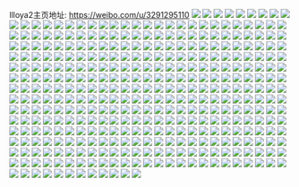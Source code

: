 llloya2主页地址: https://weibo.com/u/3291295110 
![](https://wx4.sinaimg.cn/mw2000/c42d2d86gy1h8bv7e5js0j222b2r37wi.jpg) 
![](https://wx4.sinaimg.cn/mw2000/c42d2d86gy1h8bv6wpg17j225p2vmnpd.jpg) 
![](https://wx4.sinaimg.cn/mw2000/c42d2d86gy1h8bv6uxpbnj22c0340kjm.jpg) 
![](https://wx4.sinaimg.cn/mw2000/c42d2d86gy1h8bv6zxpldj22c0341b2a.jpg) 
![](https://wx4.sinaimg.cn/mw2000/c42d2d86gy1h8bv7cxgvdj22182pp4qq.jpg) 
![](https://wx4.sinaimg.cn/mw2000/c42d2d86gy1h7q0u14mbyj227g2xyqv6.jpg) 
![](https://wx4.sinaimg.cn/mw2000/c42d2d86gy1h7hvtdynfbj22i21vkx6p.jpg) 
![](https://wx4.sinaimg.cn/mw2000/c42d2d86gy1h7hvt9jj71j22e31ske81.jpg) 
![](https://wx4.sinaimg.cn/mw2000/c42d2d86gy1h7hvthdcpzj22i31vkqv5.jpg) 
![](https://wx4.sinaimg.cn/mw2000/c42d2d86gy1h7hvtmvdf6j226y1n8npd.jpg) 
![](https://wx4.sinaimg.cn/mw2000/c42d2d86gy1h7hvtjzgivj21rt27re81.jpg) 
![](https://wx4.sinaimg.cn/mw2000/c42d2d86gy1h7hvt37nf7j22a01pib29.jpg) 
![](https://wx4.sinaimg.cn/mw2000/c42d2d86gy1h5vxroou7oj213k1gtq6f.jpg) 
![](https://wx4.sinaimg.cn/mw2000/c42d2d86gy1h5twrhl2b5j21nc274k33.jpg) 
![](https://wx4.sinaimg.cn/mw2000/c42d2d86gy1h5twrfu8ukj22142pju0x.jpg) 
![](https://wx4.sinaimg.cn/mw2000/c42d2d86gy1h5twu6ejo9j22802ypqv6.jpg) 
![](https://wx4.sinaimg.cn/mw2000/c42d2d86gy1h5twqs2dthj21ck1sse1u.jpg) 
![](https://wx4.sinaimg.cn/mw2000/c42d2d86gy1h5h1xobyr6j22121iskjl.jpg) 
![](https://wx4.sinaimg.cn/mw2000/c42d2d86gy1h5h1rp4cmwj22c033ye83.jpg) 
![](https://wx4.sinaimg.cn/mw2000/c42d2d86gy1h5h1ss8gsbj22741nchdt.jpg) 
![](https://wx4.sinaimg.cn/mw2000/c42d2d86gy1h5h1ofauxtj21yr1h37wh.jpg) 
![](https://wx4.sinaimg.cn/mw2000/c42d2d86gy1h5h1rtfmqfj21ji221npd.jpg) 
![](https://wx4.sinaimg.cn/mw2000/c42d2d86gy1h5h1o7ucgwj21u81dmkex.jpg) 
![](https://wx4.sinaimg.cn/mw2000/c42d2d86gy1h5h1xjquqij21zf1hje81.jpg) 
![](https://wx4.sinaimg.cn/mw2000/c42d2d86gy1h5h1xk9fscj21400u1q8i.jpg) 
![](https://wx4.sinaimg.cn/mw2000/c42d2d86gy1h5h1xfftmrj21nc274qv5.jpg) 
![](https://wx4.sinaimg.cn/mw2000/c42d2d86gy1h5h1ocz1u0j22741ncu0x.jpg) 
![](https://wx4.sinaimg.cn/mw2000/c42d2d86gy1h5h1rd9gupj22741nchdt.jpg) 
![](https://wx4.sinaimg.cn/mw2000/c42d2d86gy1h5h1rmnhvgj21hk28f1kx.jpg) 
![](https://wx4.sinaimg.cn/mw2000/c42d2d86gy1h53cy6et4bj20n01dskiw.jpg) 
![](https://wx4.sinaimg.cn/mw2000/c42d2d86gy1h3syipra4qj21r32c51ky.jpg) 
![](https://wx4.sinaimg.cn/mw2000/c42d2d86gy1h3qogyxfe5j220r2p1hdu.jpg) 
![](https://wx4.sinaimg.cn/mw2000/c42d2d86gy1h3qoghwk33j21d51tikjd.jpg) 
![](https://wx4.sinaimg.cn/mw2000/c42d2d86gy1h3qoigebrcj21uv2h54qr.jpg) 
![](https://wx4.sinaimg.cn/mw2000/c42d2d86gy1h3qogjzhudj215f1jbqr5.jpg) 
![](https://wx4.sinaimg.cn/mw2000/c42d2d86gy1h3qogn0ve7j21sz2enhdu.jpg) 
![](https://wx4.sinaimg.cn/mw2000/c42d2d86gy1h3qojuu19tj21vs2ifkjn.jpg) 
![](https://wx4.sinaimg.cn/mw2000/c42d2d86gy1h2yjlbczw5j21m325hb2a.jpg) 
![](https://wx4.sinaimg.cn/mw2000/c42d2d86gy1h2yjl1ktqsj21qa2b27wi.jpg) 
![](https://wx4.sinaimg.cn/mw2000/c42d2d86gy1h2yjlm3w6kj21t72ezkjm.jpg) 
![](https://wx4.sinaimg.cn/mw2000/c42d2d86gy1h2yjloyaegj21u62g8e82.jpg) 
![](https://wx4.sinaimg.cn/mw2000/c42d2d86gy1h2wan7892gj21sc2dsqv5.jpg) 
![](https://wx4.sinaimg.cn/mw2000/c42d2d86gy1h2wan5g0bxj21sc2dsqv5.jpg) 
![](https://wx4.sinaimg.cn/mw2000/c42d2d86gy1h2p1wwi5zhj223b2sfqv5.jpg) 
![](https://wx4.sinaimg.cn/mw2000/c42d2d86gy1h2p1wy5usnj225l2vfnpd.jpg) 
![](https://wx4.sinaimg.cn/mw2000/c42d2d86gy1h2p1w71bssj22232qsu0x.jpg) 
![](https://wx4.sinaimg.cn/mw2000/c42d2d86gy1h2p1w8ou81j223d2six6p.jpg) 
![](https://wx4.sinaimg.cn/mw2000/c42d2d86gy1h2p1wv5b80j22c0340e83.jpg) 
![](https://wx4.sinaimg.cn/mw2000/c42d2d86gy1h2p1w3nyfqj224h2u0qv5.jpg) 
![](https://wx4.sinaimg.cn/mw2000/c42d2d86gy1h2h59dh7xjj226e2wje82.jpg) 
![](https://wx4.sinaimg.cn/mw2000/c42d2d86gy1h2h59ep9qwj22c0341qv6.jpg) 
![](https://wx4.sinaimg.cn/mw2000/c42d2d86gy1h2h59gq51lj22c0340u0y.jpg) 
![](https://wx4.sinaimg.cn/mw2000/c42d2d86gy1h2h59ip2cqj22c0340npe.jpg) 
![](https://wx4.sinaimg.cn/mw2000/c42d2d86gy1h22hxp8x79j20n00uen9m.jpg) 
![](https://wx4.sinaimg.cn/mw2000/c42d2d86gy1h22hxo48rlj20n00ui0uw.jpg) 
![](https://wx4.sinaimg.cn/mw2000/c42d2d86gy1h1cr5vxjzbj21zi2o5npe.jpg) 
![](https://wx4.sinaimg.cn/mw2000/c42d2d86gy1h1cr5y8dxaj21ov2951ky.jpg) 
![](https://wx4.sinaimg.cn/mw2000/c42d2d86gy1h1cr5x93e9j227o2ybqv6.jpg) 
![](https://wx4.sinaimg.cn/mw2000/c42d2d86gy1h1cr6179pqj227e2xvnpe.jpg) 
![](https://wx4.sinaimg.cn/mw2000/c42d2d86gy1h1cr5uvtb8j21xe2kkqv6.jpg) 
![](https://wx4.sinaimg.cn/mw2000/c42d2d86gy1h1cr5zazfdj21wl2jgx6p.jpg) 
![](https://wx4.sinaimg.cn/mw2000/c42d2d86gy1h0grzed2a0j21ds0n0nbt.jpg) 
![](https://wx4.sinaimg.cn/mw2000/c42d2d86gy1h0grzf6vcnj21ds0n0dsm.jpg) 
![](https://wx4.sinaimg.cn/mw2000/c42d2d86gy1h08o78u1whj21sc2dsb2a.jpg) 
![](https://wx4.sinaimg.cn/mw2000/c42d2d86gy1h08o5hcw7zj21kn23j4qp.jpg) 
![](https://wx4.sinaimg.cn/mw2000/c42d2d86gy1gzusy2i48aj21st2ef4qq.jpg) 
![](https://wx4.sinaimg.cn/mw2000/c42d2d86gy1gzusy0rl0gj22c03404qq.jpg) 
![](https://wx4.sinaimg.cn/mw2000/c42d2d86gy1gzusy3qi17j22782xnx6q.jpg) 
![](https://wx4.sinaimg.cn/mw2000/c42d2d86gy1gzusxm4ftgj22c0340x6p.jpg) 
![](https://wx4.sinaimg.cn/mw2000/c42d2d86gy1gzusxog46ij22c0340u0x.jpg) 
![](https://wx4.sinaimg.cn/mw2000/c42d2d86gy1gzusxnbqy2j22c0340kjm.jpg) 
![](https://wx4.sinaimg.cn/mw2000/c42d2d86gy1gzusy5rbpmj224t2uf4qr.jpg) 
![](https://wx4.sinaimg.cn/mw2000/c42d2d86gy1gz2v9yx3ytj22c03401ky.jpg) 
![](https://wx4.sinaimg.cn/mw2000/c42d2d86gy1gz2v956tcjj22c03401kx.jpg) 
![](https://wx4.sinaimg.cn/mw2000/c42d2d86gy1gyyzrfwgxlj22c0340x6s.jpg) 
![](https://wx4.sinaimg.cn/mw2000/c42d2d86gy1gy7qvu5nghj22953077wj.jpg) 
![](https://wx4.sinaimg.cn/mw2000/c42d2d86gy1gy7qvqcbpkj220s2p1hdt.jpg) 
![](https://wx4.sinaimg.cn/mw2000/c42d2d86gy1gy7qvjk9gkj22c03407wh.jpg) 
![](https://wx4.sinaimg.cn/mw2000/c42d2d86gy1gy7qvp3377j21nq27mkjl.jpg) 
![](https://wx4.sinaimg.cn/mw2000/c42d2d86gy1gy6n1ja0xbj224s24s4qp.jpg) 
![](https://wx4.sinaimg.cn/mw2000/c42d2d86gy1gy6n1kfir7j22592597wh.jpg) 
![](https://wx4.sinaimg.cn/mw2000/c42d2d86gy1gwoa9r9143j23402c0u0x.jpg) 
![](https://wx4.sinaimg.cn/mw2000/c42d2d86gy1gwoa9ur90zj23402c0u0x.jpg) 
![](https://wx4.sinaimg.cn/mw2000/c42d2d86gy1gwoa9wxav8j23402c0x6p.jpg) 
![](https://wx4.sinaimg.cn/mw2000/c42d2d86gy1gwoa9ylftnj23402c0u0x.jpg) 
![](https://wx4.sinaimg.cn/mw2000/c42d2d86gy1gwoaa07lknj22c0340x6p.jpg) 
![](https://wx4.sinaimg.cn/mw2000/c42d2d86gy1gwoa9pl8ivj23402c0qv5.jpg) 
![](https://wx4.sinaimg.cn/mw2000/003AJWd0gy1gvpbx799d4j62c0340b2a02.jpg) 
![](https://wx4.sinaimg.cn/mw2000/003AJWd0gy1gvpbx979ddj61sc2dshdt02.jpg) 
![](https://wx4.sinaimg.cn/mw2000/003AJWd0gy1gvpbxb99hrj62c0340npd02.jpg) 
![](https://wx4.sinaimg.cn/mw2000/003AJWd0gy1gveqoctglyj624b2tnhdt02.jpg) 
![](https://wx4.sinaimg.cn/mw2000/003AJWd0gy1gveqoe4zrej61i3204no802.jpg) 
![](https://wx4.sinaimg.cn/mw2000/003AJWd0gy1gveqoh86okj62392sce8102.jpg) 
![](https://wx4.sinaimg.cn/mw2000/003AJWd0gy1gveqol0h0sj629f30khdt02.jpg) 
![](https://wx4.sinaimg.cn/mw2000/003AJWd0gy1gveqojc3a4j62c0340u0x02.jpg) 
![](https://wx4.sinaimg.cn/mw2000/003AJWd0gy1gveqoos9e1j624s2udkjm02.jpg) 
![](https://wx4.sinaimg.cn/mw2000/003AJWd0gy1gveqpuuzoej63402c04qq02.jpg) 
![](https://wx4.sinaimg.cn/mw2000/003AJWd0gy1gvg34147qzj62ds1schdt02.jpg) 
![](https://wx4.sinaimg.cn/mw2000/003AJWd0gy1gveqpsxlfjj622m22mkhf02.jpg) 
![](https://wx4.sinaimg.cn/mw2000/003AJWd0gy1gvg33yugoej62212qqe8102.jpg) 
![](https://wx4.sinaimg.cn/mw2000/003AJWd0gy1gvg347tdzgj62c02c04qp02.jpg) 
![](https://wx4.sinaimg.cn/mw2000/003AJWd0gy1gvg342f775j62c0340x6p02.jpg) 
![](https://wx4.sinaimg.cn/mw2000/003AJWd0gy1gvg3bfu444j627a27ax6p02.jpg) 
![](https://wx4.sinaimg.cn/mw2000/003AJWd0gy1gvg3ge4xyij622t2rr4qq02.jpg) 
![](https://wx4.sinaimg.cn/mw2000/003AJWd0gy1gvg3dg4p6oj62c03404qr02.jpg) 
![](https://wx4.sinaimg.cn/mw2000/003AJWd0gy1gvg3bd8qu9j623w2tqnpd02.jpg) 
![](https://wx4.sinaimg.cn/mw2000/003AJWd0gy1gvg3benallj61sc2dskjl02.jpg) 
![](https://wx4.sinaimg.cn/mw2000/003AJWd0gy1gvg3bbp23hj623r2t01ky02.jpg) 
![](https://wx4.sinaimg.cn/mw2000/003AJWd0gy1gvakt3t0p8j60u0140n7j02.jpg) 
![](https://wx4.sinaimg.cn/mw2000/003AJWd0gy1gvakt4k6rmj60u014048l02.jpg) 
![](https://wx4.sinaimg.cn/mw2000/003AJWd0gy1gvakt5fj27j60u0140wot02.jpg) 
![](https://wx4.sinaimg.cn/mw2000/003AJWd0gy1gvakt67ylyj60u0140tjg02.jpg) 
![](https://wx4.sinaimg.cn/mw2000/003AJWd0gy1gvakt8fgc7j60u0140qdc02.jpg) 
![](https://wx4.sinaimg.cn/mw2000/003AJWd0gy1gv13ijnbxbj62442thnpg02.jpg) 
![](https://wx4.sinaimg.cn/mw2000/003AJWd0gy1gv13jxwkzcj62c0340x6r02.jpg) 
![](https://wx4.sinaimg.cn/mw2000/003AJWd0gy1gv13ipuecyj62c0340x6t02.jpg) 
![](https://wx4.sinaimg.cn/mw2000/003AJWd0gy1gv13imagd3j61fg1wm1ky02.jpg) 
![](https://wx4.sinaimg.cn/mw2000/003AJWd0gy1gv13ig5vd1j63401r0e8202.jpg) 
![](https://wx4.sinaimg.cn/mw2000/003AJWd0gy1gv13ixmnkcj625m2vhb2b02.jpg) 
![](https://wx4.sinaimg.cn/mw2000/003AJWd0gy1gv13iux146j627h2xznpf02.jpg) 
![](https://wx4.sinaimg.cn/mw2000/003AJWd0gy1gv13j07rmkj623k2sr1kz02.jpg) 
![](https://wx4.sinaimg.cn/mw2000/003AJWd0gy1gv13ie55j3j63401r0x6p02.jpg) 
![](https://wx4.sinaimg.cn/mw2000/003AJWd0gy1gv13ia574sj628u2zq7wj02.jpg) 
![](https://wx4.sinaimg.cn/mw2000/003AJWd0gy1gv13iritkhj62122pfnpe02.jpg) 
![](https://wx4.sinaimg.cn/mw2000/003AJWd0gy1gurtl5v1r6j61400u07f202.jpg) 
![](https://wx4.sinaimg.cn/mw2000/003AJWd0gy1gurtl3s5h4j60u0140dq902.jpg) 
![](https://wx4.sinaimg.cn/mw2000/003AJWd0gy1gurtl2t9myj60u0140k1p02.jpg) 
![](https://wx4.sinaimg.cn/mw2000/003AJWd0gy1gurtl4ssggj60u01404aa02.jpg) 
![](https://wx4.sinaimg.cn/mw2000/c42d2d86gy1gsdcks2cg6j22622w27wh.jpg) 
![](https://wx4.sinaimg.cn/mw2000/c42d2d86gy1gsdckxpp7yj21tj2fd1bj.jpg) 
![](https://wx4.sinaimg.cn/mw2000/c42d2d86gy1gsdckts8pbj21xg2klhcz.jpg) 
![](https://wx4.sinaimg.cn/mw2000/c42d2d86gy1gsdckw2njlj225h2vbqgn.jpg) 
![](https://wx4.sinaimg.cn/mw2000/c42d2d86gy1gsdclm0hgrj22c0340b06.jpg) 
![](https://wx4.sinaimg.cn/mw2000/c42d2d86gy1gsdckuqa3oj228m2zh4na.jpg) 
![](https://wx4.sinaimg.cn/mw2000/c42d2d86gy1gq6fug2amdj22492tonle.jpg) 
![](https://wx4.sinaimg.cn/mw2000/c42d2d86gy1gq6fuii4uoj21om28t1kx.jpg) 
![](https://wx4.sinaimg.cn/mw2000/c42d2d86gy1gq6futpdnzj224i2u0b2a.jpg) 
![](https://wx4.sinaimg.cn/mw2000/c42d2d86gy1gq6funbjqzj21tf2f8tpc.jpg) 
![](https://wx4.sinaimg.cn/mw2000/c42d2d86gy1gq6ful3nm2j22c0340e81.jpg) 
![](https://wx4.sinaimg.cn/mw2000/c42d2d86gy1gq6fupwl46j22c0340kjl.jpg) 
![](https://wx4.sinaimg.cn/mw2000/c42d2d86gy1gpi0hnl2axj21kg23a181.jpg) 
![](https://wx4.sinaimg.cn/mw2000/c42d2d86gy1gpi0hmg117j2214214wx7.jpg) 
![](https://wx4.sinaimg.cn/mw2000/c42d2d86gy1gpi077o88rj22792791dr.jpg) 
![](https://wx4.sinaimg.cn/mw2000/c42d2d86gy1gpi07dy39hj224t24tni8.jpg) 
![](https://wx4.sinaimg.cn/mw2000/c42d2d86gy1gpi07fxt2uj22c03404qq.jpg) 
![](https://wx4.sinaimg.cn/mw2000/c42d2d86gy1gpi07jh7suj22c02c0dy9.jpg) 
![](https://wx4.sinaimg.cn/mw2000/c42d2d86gy1gpi0hhl29sj217k1m4tir.jpg) 
![](https://wx4.sinaimg.cn/mw2000/c42d2d86gy1gpi0hly4boj217k17ktxc.jpg) 
![](https://wx4.sinaimg.cn/mw2000/c42d2d86gy1gpi0hgykbkj21sc2ds7wh.jpg) 
![](https://wx4.sinaimg.cn/mw2000/c42d2d86gy1gpi079944aj22c02c0hdt.jpg) 
![](https://wx4.sinaimg.cn/mw2000/c42d2d86gy1gpi07mq4vkj21sc2dse81.jpg) 
![](https://wx4.sinaimg.cn/mw2000/c42d2d86gy1gpi07aytmoj21ta1takbr.jpg) 
![](https://wx4.sinaimg.cn/mw2000/c42d2d86gy1gpi0hp1c55j23402c0npd.jpg) 
![](https://wx4.sinaimg.cn/mw2000/c42d2d86gy1gpi0hkhev8j21sc2ds4qq.jpg) 
![](https://wx4.sinaimg.cn/mw2000/c42d2d86gy1gpi07ctcwuj22c0340npe.jpg) 
![](https://wx4.sinaimg.cn/mw2000/c42d2d86gy1gp16em9msjj21900u0al8.jpg) 
![](https://wx4.sinaimg.cn/mw2000/c42d2d86gy1gp16ep0dmjj20u01407dq.jpg) 
![](https://wx4.sinaimg.cn/mw2000/c42d2d86gy1gp16epupm5j21920u0tjd.jpg) 
![](https://wx4.sinaimg.cn/mw2000/c42d2d86gy1gp16fnzq34j21400u010h.jpg) 
![](https://wx4.sinaimg.cn/mw2000/c42d2d86gy1gp16eypoowj20u00u0qam.jpg) 
![](https://wx4.sinaimg.cn/mw2000/c42d2d86gy1gp16fakgopj20u0140qgb.jpg) 
![](https://wx4.sinaimg.cn/mw2000/c42d2d86gy1gp16febeu0j20u0140thn.jpg) 
![](https://wx4.sinaimg.cn/mw2000/c42d2d86gy1gp16fd8yosj20u019cajr.jpg) 
![](https://wx4.sinaimg.cn/mw2000/c42d2d86gy1gp16fkzqhtj20u0140qdk.jpg) 
![](https://wx4.sinaimg.cn/mw2000/c42d2d86gy1gp16enyykej20u00u0dtw.jpg) 
![](https://wx4.sinaimg.cn/mw2000/c42d2d86gy1gp175pnyndj20u00u2ak6.jpg) 
![](https://wx4.sinaimg.cn/mw2000/c42d2d86gy1gp16fg85epj20u00u0amu.jpg) 
![](https://wx4.sinaimg.cn/mw2000/c42d2d86gy1gp175p5xe3j20u01407et.jpg) 
![](https://wx4.sinaimg.cn/mw2000/c42d2d86gy1gp16flzbtij20u00u079e.jpg) 
![](https://wx4.sinaimg.cn/mw2000/c42d2d86gy1gp175olnuxj20u0140agh.jpg) 
![](https://wx4.sinaimg.cn/mw2000/c42d2d86gy1gp16fn76asj21960u04be.jpg) 
![](https://wx4.sinaimg.cn/mw2000/c42d2d86gy1goiivmsvp2j20u00u0wld.jpg) 
![](https://wx4.sinaimg.cn/mw2000/c42d2d86gy1goiivj6ugyj20u00u0wmx.jpg) 
![](https://wx4.sinaimg.cn/mw2000/c42d2d86gy1goiivm3klej20u00u0anw.jpg) 
![](https://wx4.sinaimg.cn/mw2000/c42d2d86gy1goiivl2eiwj20u02i14qp.jpg) 
![](https://wx4.sinaimg.cn/mw2000/c42d2d86gy1goiivxihloj20u00u0afq.jpg) 
![](https://wx4.sinaimg.cn/mw2000/c42d2d86gy1goiividrslj20u00u0wl3.jpg) 
![](https://wx4.sinaimg.cn/mw2000/c42d2d86gy1goiivscwc6j20u014012y.jpg) 
![](https://wx4.sinaimg.cn/mw2000/c42d2d86gy1goiivhq1n6j20u00u046v.jpg) 
![](https://wx4.sinaimg.cn/mw2000/c42d2d86gy1goiivp2c6sj20u00u0qa8.jpg) 
![](https://wx4.sinaimg.cn/mw2000/c42d2d86gy1goiivw3c4nj20u0140gub.jpg) 
![](https://wx4.sinaimg.cn/mw2000/c42d2d86gy1goiivtcj5aj20u0140gwc.jpg) 
![](https://wx4.sinaimg.cn/mw2000/c42d2d86gy1goiivnwxboj20u0140ncv.jpg) 
![](https://wx4.sinaimg.cn/mw2000/c42d2d86gy1goiivu72icj20u0190gwz.jpg) 
![](https://wx4.sinaimg.cn/mw2000/c42d2d86gy1goiivrfiodj21400u0wm4.jpg) 
![](https://wx4.sinaimg.cn/mw2000/c42d2d86gy1goiivqkb8bj20u00u0q8n.jpg) 
![](https://wx4.sinaimg.cn/mw2000/c42d2d86gy1goiivptgaoj20u00u0dnb.jpg) 
![](https://wx4.sinaimg.cn/mw2000/c42d2d86gy1goiivv7rjmj20u014011p.jpg) 
![](https://wx4.sinaimg.cn/mw2000/c42d2d86gy1goiivwwx8fj20u01407eu.jpg) 
![](https://wx4.sinaimg.cn/mw2000/c42d2d86ly1gn2c2h3jz4j22c03401kx.jpg) 
![](https://wx4.sinaimg.cn/mw2000/c42d2d86ly1gn2c24p0buj22bp33l1kx.jpg) 
![](https://wx4.sinaimg.cn/mw2000/c42d2d86ly1gn2c271jpjj22c02c07ob.jpg) 
![](https://wx4.sinaimg.cn/mw2000/c42d2d86ly1gn2c2bp62vj22c02c0am3.jpg) 
![](https://wx4.sinaimg.cn/mw2000/c42d2d86ly1gn2c2fy96oj22c02c0kdj.jpg) 
![](https://wx4.sinaimg.cn/mw2000/c42d2d86ly1gn2c288z71j21uj2gqb29.jpg) 
![](https://wx4.sinaimg.cn/mw2000/c42d2d86ly1gn2c2cn5zmj23402c01kx.jpg) 
![](https://wx4.sinaimg.cn/mw2000/c42d2d86ly1gn2c29hv80j21yx1yx4cb.jpg) 
![](https://wx4.sinaimg.cn/mw2000/c42d2d86ly1gn2c22oxo7j2243243qq5.jpg) 
![](https://wx4.sinaimg.cn/mw2000/c42d2d86ly1gn2c2agwbkj221j21jh02.jpg) 
![](https://wx4.sinaimg.cn/mw2000/c42d2d86ly1gn2c2eahqgj22ck1kdkjl.jpg) 
![](https://wx4.sinaimg.cn/mw2000/c42d2d86ly1gn2c263c22j224s24sk5x.jpg) 
![](https://wx4.sinaimg.cn/mw2000/c42d2d86ly1gn2c23jpowj21vh2hzhdm.jpg) 
![](https://wx4.sinaimg.cn/mw2000/c42d2d86gy1gkfo080rgaj22c02c0npd.jpg) 
![](https://wx4.sinaimg.cn/mw2000/c42d2d86gy1gkfo0a9m33j22c02c0npe.jpg) 
![](https://wx4.sinaimg.cn/mw2000/c42d2d86gy1gkfp1wspluj22c02c04qq.jpg) 
![](https://wx4.sinaimg.cn/mw2000/c42d2d86gy1gkfo06tc8yj21mm1mm7w4.jpg) 
![](https://wx4.sinaimg.cn/mw2000/c42d2d86gy1gkfp2ej3vwj222e2r64qq.jpg) 
![](https://wx4.sinaimg.cn/mw2000/c42d2d86gy1gkfp1z1e2ij21sc1scndp.jpg) 
![](https://wx4.sinaimg.cn/mw2000/c42d2d86gy1gkfp28dkf6j22c02c01ky.jpg) 
![](https://wx4.sinaimg.cn/mw2000/c42d2d86gy1gkfp1ts224j20kw0kwtcn.jpg) 
![](https://wx4.sinaimg.cn/mw2000/c42d2d86gy1gkfo03wkdej22c03407wi.jpg) 
![](https://wx4.sinaimg.cn/mw2000/c42d2d86gy1gkfp22in2gj22c02c0b2a.jpg) 
![](https://wx4.sinaimg.cn/mw2000/c42d2d86ly1gjmzzos0m7j22k91pwkjl.jpg) 
![](https://wx4.sinaimg.cn/mw2000/c42d2d86ly1gjmzyogiywj22lo1quu0x.jpg) 
![](https://wx4.sinaimg.cn/mw2000/c42d2d86ly1gjmzzwiwxej22fj1mqnpd.jpg) 
![](https://wx4.sinaimg.cn/mw2000/c42d2d86ly1gjmzyurd42j22k51ptkjm.jpg) 
![](https://wx4.sinaimg.cn/mw2000/c42d2d86ly1gjmzyzp9phj21vs2t1npe.jpg) 
![](https://wx4.sinaimg.cn/mw2000/c42d2d86ly1gjmzz4dz6xj22pk1tg7wi.jpg) 
![](https://wx4.sinaimg.cn/mw2000/c42d2d86ly1gjmzze29rzj22js1pku0x.jpg) 
![](https://wx4.sinaimg.cn/mw2000/c42d2d86ly1gjmzz8xek7j22nx1sdx6p.jpg) 
![](https://wx4.sinaimg.cn/mw2000/c42d2d86ly1gjmzzloqidj22hv1oae81.jpg) 
![](https://wx4.sinaimg.cn/mw2000/c42d2d86ly1gjmzzs7ut5j22pv1to4qq.jpg) 
![](https://wx4.sinaimg.cn/mw2000/c42d2d86ly1gjmzzitircj22i11oe4qq.jpg) 
![](https://wx4.sinaimg.cn/mw2000/c42d2d86ly1gjn00pn3khj22ls1qxe81.jpg) 
![](https://wx4.sinaimg.cn/mw2000/c42d2d86ly1gjencvdmspj21yt3xm1kz.jpg) 
![](https://wx4.sinaimg.cn/mw2000/c42d2d86ly1gjempvacsbj229r3enqv7.jpg) 
![](https://wx4.sinaimg.cn/mw2000/c42d2d86ly1gjencz5rt1j21yt3xmqv6.jpg) 
![](https://wx4.sinaimg.cn/mw2000/c42d2d86ly1gjemq7tikmj21yt3xmx6q.jpg) 
![](https://wx4.sinaimg.cn/mw2000/c42d2d86ly1gjend20utmj21zi1zihdu.jpg) 
![](https://wx4.sinaimg.cn/mw2000/c42d2d86ly1gjend4bd3dj21w71w7b29.jpg) 
![](https://wx4.sinaimg.cn/mw2000/c42d2d86ly1gjend7ll0kj22622621kz.jpg) 
![](https://wx4.sinaimg.cn/mw2000/c42d2d86ly1gjend99ispj223j2sp4qq.jpg) 
![](https://wx4.sinaimg.cn/mw2000/c42d2d86ly1gjempxt5w1j21uk1uknpd.jpg) 
![](https://wx4.sinaimg.cn/mw2000/c42d2d86ly1gjempzztpsj229r3en1kz.jpg) 
![](https://wx4.sinaimg.cn/mw2000/c42d2d86ly1gjempwsr5pj218s18s7tk.jpg) 
![](https://wx4.sinaimg.cn/mw2000/c42d2d86ly1gjendcwzvij21x21x1e81.jpg) 
![](https://wx4.sinaimg.cn/mw2000/c42d2d86ly1gjempt2mdzj20n01dsu0z.jpg) 
![](https://wx4.sinaimg.cn/mw2000/c42d2d86gy1ghjtq9899rj224y2o8hdt.jpg) 
![](https://wx4.sinaimg.cn/mw2000/c42d2d86gy1ghjtqeryk6j228m28m4qq.jpg) 
![](https://wx4.sinaimg.cn/mw2000/c42d2d86gy1ghjtq64s8sj22c02c0npd.jpg) 
![](https://wx4.sinaimg.cn/mw2000/c42d2d86gy1ghjtqymtkkj21oq28p4qp.jpg) 
![](https://wx4.sinaimg.cn/mw2000/c42d2d86gy1ghjtqwa7h0j22c02c04qr.jpg) 
![](https://wx4.sinaimg.cn/mw2000/c42d2d86gy1ghjtr2384cj220x20okjl.jpg) 
![](https://wx4.sinaimg.cn/mw2000/c42d2d86gy1ghjtr4que7j21ye1y51kx.jpg) 
![](https://wx4.sinaimg.cn/mw2000/c42d2d86gy1ghjtrgutyrj22c02c0kjl.jpg) 
![](https://wx4.sinaimg.cn/mw2000/c42d2d86gy1ghjtqojchgj22c02c07wi.jpg) 
![](https://wx4.sinaimg.cn/mw2000/c42d2d86gy1gg3txgrsi8j22c0340kjm.jpg) 
![](https://wx4.sinaimg.cn/mw2000/c42d2d86gy1gg3txt2g26j22c02c0kjl.jpg) 
![](https://wx4.sinaimg.cn/mw2000/c42d2d86gy1gg3tx8zdxgj229k30qqv6.jpg) 
![](https://wx4.sinaimg.cn/mw2000/c42d2d86gy1gg3txbzvk9j22c02c0u0x.jpg) 
![](https://wx4.sinaimg.cn/mw2000/c42d2d86gy1gg3tx1xrslj222q22qb29.jpg) 
![](https://wx4.sinaimg.cn/mw2000/c42d2d86gy1gg3txrdjmhj22c0340qv6.jpg) 
![](https://wx4.sinaimg.cn/mw2000/c42d2d86gy1gg3tx59s84j22c03404qr.jpg) 
![](https://wx4.sinaimg.cn/mw2000/c42d2d86gy1gg3txu6pjmj22c02c04qp.jpg) 
![](https://wx4.sinaimg.cn/mw2000/c42d2d86gy1gg3txd135sj2132132tkq.jpg) 
![](https://wx4.sinaimg.cn/mw2000/c42d2d86gy1gg3txlyu1pj22c0340x6q.jpg) 
![](https://wx4.sinaimg.cn/mw2000/c42d2d86gy1gg3u0hlbkej22c0340qv6.jpg) 
![](https://wx4.sinaimg.cn/mw2000/c42d2d86gy1gg3u0em74wj22c0340e82.jpg) 
![](https://wx4.sinaimg.cn/mw2000/c42d2d86gy1geq61n7zucj22c02c0qv5.jpg) 
![](https://wx4.sinaimg.cn/mw2000/c42d2d86gy1geq61lg10pj222n22nb29.jpg) 
![](https://wx4.sinaimg.cn/mw2000/c42d2d86gy1geq61omdn0j22c02c0b2a.jpg) 
![](https://wx4.sinaimg.cn/mw2000/c42d2d86gy1geq61we9ikj22c02c0qv5.jpg) 
![](https://wx4.sinaimg.cn/mw2000/c42d2d86gy1geq6bp8jxtj22c02c0x6p.jpg) 
![](https://wx4.sinaimg.cn/mw2000/c42d2d86gy1geq61xc64rj22c02c0hdt.jpg) 
![](https://wx4.sinaimg.cn/mw2000/c42d2d86gy1geq690h89lj219n19n1kx.jpg) 
![](https://wx4.sinaimg.cn/mw2000/c42d2d86gy1geq61t7b3mj22c02c0e82.jpg) 
![](https://wx4.sinaimg.cn/mw2000/c42d2d86gy1geq61yedmoj22c02c0qv5.jpg) 
![](https://wx4.sinaimg.cn/mw2000/c42d2d86gy1geq61rd7v2j22c02c0u0x.jpg) 
![](https://wx4.sinaimg.cn/mw2000/c42d2d86gy1geq61vbty5j22c02c0x6p.jpg) 
![](https://wx4.sinaimg.cn/mw2000/c42d2d86gy1geq61s0upej20ys0ys7hk.jpg) 
![](https://wx4.sinaimg.cn/mw2000/c42d2d86gy1genwow2klwj225h2vbnpe.jpg) 
![](https://wx4.sinaimg.cn/mw2000/c42d2d86gy1genwou5q9tj22c02c04qq.jpg) 
![](https://wx4.sinaimg.cn/mw2000/c42d2d86gy1genwoj1n6cj22c0340npe.jpg) 
![](https://wx4.sinaimg.cn/mw2000/c42d2d86gy1genww75v7gj21l0241qv5.jpg) 
![](https://wx4.sinaimg.cn/mw2000/c42d2d86gy1genwoaqwcwj22io2io4qr.jpg) 
![](https://wx4.sinaimg.cn/mw2000/c42d2d86gy1genx0z3uwcj21mh1mhhdt.jpg) 
![](https://wx4.sinaimg.cn/mw2000/c42d2d86gy1genwomok0nj22c0340e82.jpg) 
![](https://wx4.sinaimg.cn/mw2000/c42d2d86gy1genwokwnznj228z2zzkjm.jpg) 
![](https://wx4.sinaimg.cn/mw2000/c42d2d86gy1genwooh5fyj22c0340b29.jpg) 
![](https://wx4.sinaimg.cn/mw2000/c42d2d86gy1genwzuw18wj22p620w1ky.jpg) 
![](https://wx4.sinaimg.cn/mw2000/c42d2d86gy1genworw4rrj22c02c0u0x.jpg) 
![](https://wx4.sinaimg.cn/mw2000/c42d2d86gy1gei0qhtu91j23402c0hdt.jpg) 
![](https://wx4.sinaimg.cn/mw2000/c42d2d86gy1gei0r0weevj23402c0b29.jpg) 
![](https://wx4.sinaimg.cn/mw2000/c42d2d86gy1gei0vljkg2j20n01dskby.jpg) 
![](https://wx4.sinaimg.cn/mw2000/c42d2d86gy1gei0vkkkmkj20n01dsdy4.jpg) 
![](https://wx4.sinaimg.cn/mw2000/c42d2d86gy1gei0szbw1gj20u00u01kx.jpg) 
![](https://wx4.sinaimg.cn/mw2000/c42d2d86gy1gei0xfv0d0j20u20u0qqw.jpg) 
![](https://wx4.sinaimg.cn/mw2000/c42d2d86gy1gei0qgowe2j22c02c0u0y.jpg) 
![](https://wx4.sinaimg.cn/mw2000/c42d2d86gy1gei0qm2ka5j21p91p21i9.jpg) 
![](https://wx4.sinaimg.cn/mw2000/c42d2d86gy1gei0r2owpij21ed1e7wvd.jpg) 
![](https://wx4.sinaimg.cn/mw2000/c42d2d86gy1gei0r48l9ij226j269b29.jpg) 
![](https://wx4.sinaimg.cn/mw2000/c42d2d86gy1gei0r00yfmj20fq0d6dgs.jpg) 
![](https://wx4.sinaimg.cn/mw2000/c42d2d86gy1gei0r3b9qfj21kv1kotw1.jpg) 
![](https://wx4.sinaimg.cn/mw2000/c42d2d86gy1gei0qt2bsvj22342s61ky.jpg) 
![](https://wx4.sinaimg.cn/mw2000/c42d2d86gy1gei0qwndqgj223m2ste82.jpg) 
![](https://wx4.sinaimg.cn/mw2000/c42d2d86gy1gei0qqqa6bj22c0340kjn.jpg) 
![](https://wx4.sinaimg.cn/mw2000/c42d2d86gy1gdjgztn8wcj21o01o5x6l.jpg) 
![](https://wx4.sinaimg.cn/mw2000/c42d2d86gy1gdjhekpic9j20n01dsnpd.jpg) 
![](https://wx4.sinaimg.cn/mw2000/c42d2d86gy1gdjgzwbbcaj21o01o51kx.jpg) 
![](https://wx4.sinaimg.cn/mw2000/c42d2d86gy1gdjhdlzdzpj22c02br4qq.jpg) 
![](https://wx4.sinaimg.cn/mw2000/c42d2d86gy1gdjh70noxgj214013uk3z.jpg) 
![](https://wx4.sinaimg.cn/mw2000/c42d2d86gy1gdjgzvlbtzj214v14v1au.jpg) 
![](https://wx4.sinaimg.cn/mw2000/c42d2d86gy1gdjgzv2swuj20w31bz1a4.jpg) 
![](https://wx4.sinaimg.cn/mw2000/c42d2d86gy1gdjhasur8pj227226tb2a.jpg) 
![](https://wx4.sinaimg.cn/mw2000/c42d2d86gy1gdjhart9q9j229h29ohdu.jpg) 
![](https://wx4.sinaimg.cn/mw2000/c42d2d86gy1gdjhdguv1aj223k23bx6p.jpg) 
![](https://wx4.sinaimg.cn/mw2000/c42d2d86gy1gdjhavcdllj22c02br1kx.jpg) 
![](https://wx4.sinaimg.cn/mw2000/c42d2d86gy1gdjhax8ds1j22c02brkjl.jpg) 
![](https://wx4.sinaimg.cn/mw2000/c42d2d86gy1gdjhc234wxj222s22j4qq.jpg) 
![](https://wx4.sinaimg.cn/mw2000/c42d2d86gy1gdi9bw6xusj21o01o51kx.jpg) 
![](https://wx4.sinaimg.cn/mw2000/c42d2d86gy1gdi9bv6e1fj21o01o54qp.jpg) 
![](https://wx4.sinaimg.cn/mw2000/c42d2d86gy1gcrngrbadcj22c02brhdt.jpg) 
![](https://wx4.sinaimg.cn/mw2000/c42d2d86gy1gcrnjneb6cj22612w1e82.jpg) 
![](https://wx4.sinaimg.cn/mw2000/c42d2d86gy1gcq47zk0snj22t11vsx6s.jpg) 
![](https://wx4.sinaimg.cn/mw2000/c42d2d86gy1gcq47w3q7tj22hy1nt4qp.jpg) 
![](https://wx4.sinaimg.cn/mw2000/c42d2d86gy1gcq47xnmzyj22t11vs7wh.jpg) 
![](https://wx4.sinaimg.cn/mw2000/c42d2d86gy1gcq486wcqqj226d2wvkjl.jpg) 
![](https://wx4.sinaimg.cn/mw2000/c42d2d86gy1gcq47uye8lj22t11vsu0z.jpg) 
![](https://wx4.sinaimg.cn/mw2000/c42d2d86gy1gcq4980zsmj22652x7kjm.jpg) 
![](https://wx4.sinaimg.cn/mw2000/c42d2d86gy1gckqn4pl7hj21t21t21dw.jpg) 
![](https://wx4.sinaimg.cn/mw2000/c42d2d86gy1gckqn5alrtj21v91v97va.jpg) 
![](https://wx4.sinaimg.cn/mw2000/c42d2d86gy1gcbjidzwrrj21400tzk4i.jpg) 
![](https://wx4.sinaimg.cn/mw2000/c42d2d86gy1gcbjiejc3uj20ua0ua12p.jpg) 
![](https://wx4.sinaimg.cn/mw2000/c42d2d86gy1gcbjif1i5bj20zc14qtl8.jpg) 
![](https://wx4.sinaimg.cn/mw2000/c42d2d86gy1gcbjidduswj21zp36n7wi.jpg) 
![](https://wx4.sinaimg.cn/mw2000/c42d2d86gy1gbksrm9dlyj21hs1hnwwc.jpg) 
![](https://wx4.sinaimg.cn/mw2000/c42d2d86gy1gbksrlrz6dj21hs1hnk3n.jpg) 
![](https://wx4.sinaimg.cn/mw2000/c42d2d86gy1gajp9xgz99j2258258e81.jpg) 
![](https://wx4.sinaimg.cn/mw2000/c42d2d86gy1gajp9v240kj21z31z3u0x.jpg) 
![](https://wx4.sinaimg.cn/mw2000/c42d2d86gy1gajp9wncphj227w27wkjl.jpg) 
![](https://wx4.sinaimg.cn/mw2000/c42d2d86gy1gajp9ynh7tj22c0340hdv.jpg) 
![](https://wx4.sinaimg.cn/mw2000/c42d2d86gy1gajp9vrg6yj229m29mkjl.jpg) 
![](https://wx4.sinaimg.cn/mw2000/c42d2d86gy1gajp9zstk3j22c0340npe.jpg) 
![](https://wx4.sinaimg.cn/mw2000/c42d2d86gy1gajpa0zpujj22c0340npd.jpg) 
![](https://wx4.sinaimg.cn/mw2000/c42d2d86gy1ga9d0j65boj221w338e82.jpg) 
![](https://wx4.sinaimg.cn/mw2000/c42d2d86gy1ga9d0hxup6j225h1lvb29.jpg) 
![](https://wx4.sinaimg.cn/mw2000/c42d2d86gy1ga9d0d3a5aj2221331e82.jpg) 
![](https://wx4.sinaimg.cn/mw2000/c42d2d86gy1ga9d0eo08ij223s23su0x.jpg) 
![](https://wx4.sinaimg.cn/mw2000/c42d2d86gy1ga9d0ku7llj21wo1wo7wh.jpg) 
![](https://wx4.sinaimg.cn/mw2000/c42d2d86gy1ga9d0h16nnj229r29ru0x.jpg) 
![](https://wx4.sinaimg.cn/mw2000/c42d2d86gy1ga9d0fkactj21y41y4e81.jpg) 
![](https://wx4.sinaimg.cn/mw2000/c42d2d86gy1ga6z5yveyoj21xb1xbb29.jpg) 
![](https://wx4.sinaimg.cn/mw2000/c42d2d86gy1ga6z67a6ucj222d22db29.jpg) 
![](https://wx4.sinaimg.cn/mw2000/c42d2d86gy1ga6z695gy1j21nw27v7wh.jpg) 
![](https://wx4.sinaimg.cn/mw2000/c42d2d86gy1ga6z6cdfm0j22c02c0hdt.jpg) 
![](https://wx4.sinaimg.cn/mw2000/c42d2d86gy1ga6z61zmecj22552557wi.jpg) 
![](https://wx4.sinaimg.cn/mw2000/c42d2d86gy1ga6z659mnij22by2c0hdu.jpg) 
![](https://wx4.sinaimg.cn/mw2000/c42d2d86gy1g9f7qwpuvkj21o91o0u0x.jpg) 
![](https://wx4.sinaimg.cn/mw2000/c42d2d86gy1g9f7qvd9dxj227f27fhdt.jpg) 
![](https://wx4.sinaimg.cn/mw2000/c42d2d86gy1g9f7qxq1rkj222q22qe82.jpg) 
![](https://wx4.sinaimg.cn/mw2000/c42d2d86gy1g9f7qvzjc5j21161dhh7y.jpg) 
![](https://wx4.sinaimg.cn/mw2000/c42d2d86gy1g9f7s6ssjaj20c808bq3k.jpg) 
![](https://wx4.sinaimg.cn/mw2000/c42d2d86gy1g9cz7bjiq8j221o2q84qq.jpg) 
![](https://wx4.sinaimg.cn/mw2000/c42d2d86gy1g9cz72eyjmj21o01o04qp.jpg) 
![](https://wx4.sinaimg.cn/mw2000/c42d2d86gy1g9cz740gzjj22582587wi.jpg) 
![](https://wx4.sinaimg.cn/mw2000/c42d2d86gy1g9cz9v02fwj2293293kjl.jpg) 
![](https://wx4.sinaimg.cn/mw2000/c42d2d86gy1g9cz77ybm9j22c02c0e82.jpg) 
![](https://wx4.sinaimg.cn/mw2000/c42d2d86gy1g9cz6z28bfj22c02c0e82.jpg) 
![](https://wx4.sinaimg.cn/mw2000/c42d2d86gy1g9cz766pg8j22c03407wj.jpg) 
![](https://wx4.sinaimg.cn/mw2000/c42d2d86gy1g9cz7dc7jfj22c02c07wi.jpg) 
![](https://wx4.sinaimg.cn/mw2000/c42d2d86gy1g9cz7eu8k4j21o027ub29.jpg) 
![](https://wx4.sinaimg.cn/mw2000/c42d2d86gy1g808o0tdgyj20u00u04qp.jpg) 
![](https://wx4.sinaimg.cn/mw2000/c42d2d86gy1g808k2i0urj226x26x1kz.jpg) 
![](https://wx4.sinaimg.cn/mw2000/c42d2d86gy1g808mbyk7cj22c02c04qq.jpg) 
![](https://wx4.sinaimg.cn/mw2000/c42d2d86gy1g808jw5rptj229b29bb29.jpg) 
![](https://wx4.sinaimg.cn/mw2000/c42d2d86gy1g808k71ig4j21km1kmnpd.jpg) 
![](https://wx4.sinaimg.cn/mw2000/c42d2d86gy1g808juf4noj227u1o0kjl.jpg) 
![](https://wx4.sinaimg.cn/mw2000/c42d2d86gy1g808jr8zaaj22c02c0apu.jpg) 
![](https://wx4.sinaimg.cn/mw2000/c42d2d86gy1g808qax3dlj22c02c0at1.jpg) 
![](https://wx4.sinaimg.cn/mw2000/c42d2d86gy1g808k4pzx0j22c02c01ky.jpg) 
![](https://wx4.sinaimg.cn/mw2000/c42d2d86gy1g7skmgwj6oj20wq0i7wgg.jpg) 
